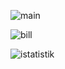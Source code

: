![main](https://github.com/user-attachments/assets/30d2fef3-12e0-4811-839a-92d7c6941d9c)

![bill](https://github.com/user-attachments/assets/041f1b47-83a0-4ebb-a43c-045195b40851)

![istatistik](https://github.com/user-attachments/assets/a1c674b9-488b-41aa-9e77-010421fb01bb)



